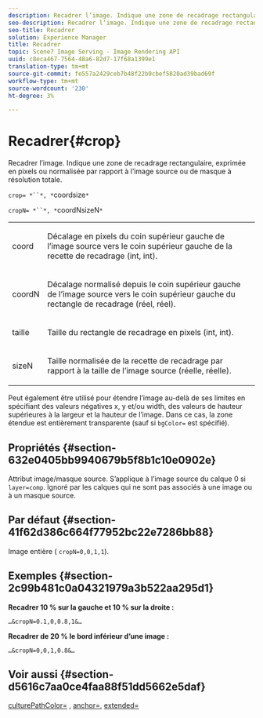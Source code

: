 ```yaml
---
description: Recadrer l’image. Indique une zone de recadrage rectangulaire, exprimée en pixels ou normalisée par rapport à l’image source ou de masque à résolution totale.
seo-description: Recadrer l’image. Indique une zone de recadrage rectangulaire, exprimée en pixels ou normalisée par rapport à l’image source ou de masque à résolution totale.
seo-title: Recadrer
solution: Experience Manager
title: Recadrer
topic: Scene7 Image Serving - Image Rendering API
uuid: c8eca467-7564-48a6-82d7-17f68a1399e1
translation-type: tm+mt
source-git-commit: fe557a2429ceb7b48f22b9cbef5820ad39bad69f
workflow-type: tm+mt
source-wordcount: '230'
ht-degree: 3%

---
```



# Recadrer{#crop}

Recadrer l’image. Indique une zone de recadrage rectangulaire, exprimée en pixels ou normalisée par rapport à l’image source ou de masque à résolution totale.

`crop= *``*, *`coordsize`*`

`cropN= *``*, *`coordNsizeN`*`

<table id="simpletable_472A9AD67AA64419B0877B0535F8B14A"> 
 <tr class="strow"> 
  <td class="stentry"> <p><span class="codeph"> <span class="varname"> coord</span></span> </p> </td> 
  <td class="stentry"> <p>Décalage en pixels du coin supérieur gauche de l’image source vers le coin supérieur gauche de la recette de recadrage (int, int). </p></td> 
 </tr> 
 <tr class="strow"> 
  <td class="stentry"> <p><span class="codeph"> <span class="varname"> coordN</span></span> </p> </td> 
  <td class="stentry"> <p>Décalage normalisé depuis le coin supérieur gauche de l’image source vers le coin supérieur gauche du rectangle de recadrage (réel, réel). </p></td> 
 </tr> 
 <tr class="strow"> 
  <td class="stentry"> <p><span class="codeph"> <span class="varname"> taille</span></span> </p></td> 
  <td class="stentry"> <p>Taille du rectangle de recadrage en pixels (int, int). </p></td> 
 </tr> 
 <tr class="strow"> 
  <td class="stentry"> <p><span class="codeph"> <span class="varname"> sizeN</span></span> </p></td> 
  <td class="stentry"> <p>Taille normalisée de la recette de recadrage par rapport à la taille de l’image source (réelle, réelle). </p></td> 
 </tr> 
</table>

Peut également être utilisé pour étendre l’image au-delà de ses limites en spécifiant des valeurs négatives x, y et/ou width, des valeurs de hauteur supérieures à la largeur et la hauteur de l’image. Dans ce cas, la zone étendue est entièrement transparente (sauf si `bgColor=` est spécifié).

## Propriétés {#section-632e0405bb9940679b5f8b1c10e0902e}

Attribut image/masque source. S’applique à l’image source du calque 0 si `layer=comp`. Ignoré par les calques qui ne sont pas associés à une image ou à un masque source.

## Par défaut {#section-41f62d386c664f77952bc22e7286bb88}

Image entière ( `cropN=0,0,1,1`).

## Exemples {#section-2c99b481c0a04321979a3b522aa295d1}

**Recadrer 10 % sur la gauche et 10 % sur la droite :**

`…&cropN=0.1,0,0.8,1&…`

**Recadrer de 20 % le bord inférieur d’une image :**

`…&cropN=0,0,1,0.8&…`

## Voir aussi {#section-d5616c7aa0ce4faa88f51dd5662e5daf}

[](/help/aem-is-ir-api/is-api/http-ref/image-serving-api-ref/c-http-protocol-reference/c-command-reference/r-croppath.md) [culturePathColor=](../../../../../is-api/http-ref/image-serving-api-ref/c-http-protocol-reference/c-command-reference/r-bgcolor.md#reference-441371ba4ef54fe781887c5ae448f6ab) ,  [anchor=](../../../../../is-api/http-ref/image-serving-api-ref/c-http-protocol-reference/c-command-reference/r-anchor.md#reference-6661e548ab284b82828d8d94c8ddeb7c),  [extended=](../../../../../is-api/http-ref/image-serving-api-ref/c-http-protocol-reference/c-command-reference/r-extend.md#reference-7e9156beb285459d830e2d56782a74ac)
